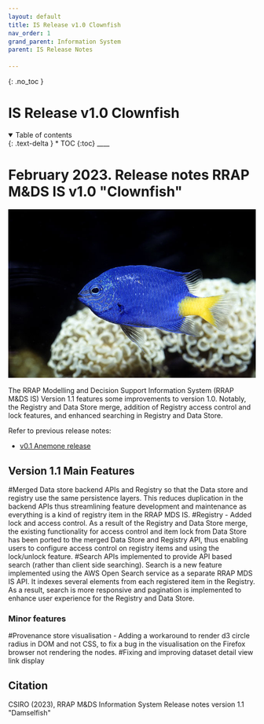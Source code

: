 ```yaml
---
layout: default
title: IS Release v1.0 Clownfish
nav_order: 1
grand_parent: Information System
parent: IS Release Notes

---
```

{: .no_toc }
# IS Release v1.0 Clownfish
<details  open markdown="block">
  <summary>
    Table of contents
  </summary>
{: .text-delta }
* TOC
{:toc}
____
</details>


# February 2023. Release notes RRAP M&DS IS v1.0 "Clownfish"

![v1 Clownfish](../../assets/images/release_notes_v1-1/Yellowtail_Damselfish.png)

The RRAP Modelling and Decision Support Information System (RRAP M&DS IS) Version 1.1 features some improvements to version 1.0. Notably, the Registry and Data Store merge, addition of Registry access control and lock features, and enhanced searching in Registry and Data Store.

Refer to previous release notes:
* [v0.1 Anemone release](https://gbrrestoration.github.io/rrap-mds-knowledge-hub/information-system/release-notes/v1-0.html)

## Version 1.1 Main Features

#Merged Data store backend APIs and Registry so that the Data store and registry use the same persistence layers. This reduces duplication in the backend APIs thus streamlining feature development and maintenance as everything is a kind of registry item in the RRAP MDS IS. 
#Registry - Added lock and access control. As a result of the Registry and Data Store merge, the existing functionality for access control and item lock from Data Store has been ported to the merged Data Store and Registry API, thus enabling users to configure access control on registry items and using the lock/unlock feature.
#Search APIs implemented to provide API based search (rather than client side searching). Search is a new feature implemented using the AWS Open Search service as a separate RRAP MDS IS API. It indexes several elements from each registered item in the Registry. As a result, search is more responsive and pagination is implemented to enhance user experience for the Registry and Data Store. 


### Minor features 

#Provenance store visualisation - Adding a workaround to render d3 circle radius in DOM and not CSS, to fix a bug in the visualisation on the Firefox browser not rendering the nodes. 
#Fixing and improving dataset detail view link display 


## Citation

CSIRO (2023), RRAP M&DS Information System Release notes version 1.1 "Damselfish"

